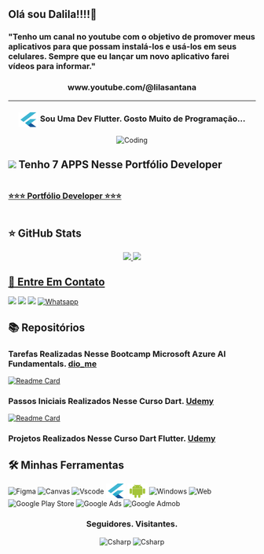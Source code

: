## Olá sou Dalila!!!!👋
<div align="center">
  <h3 align="left">"Tenho um canal no youtube com o objetivo de promover meus aplicativos para que possam instalá-los e usá-los em seus celulares. Sempre que eu lançar um novo aplicativo farei vídeos para informar."</h3> 
  <h3 align="center">www.youtube.com/@lilasantana</h3>
</div> 

   <hr>
   
<div align="center"> 
<h3> <img align="center" alt="Flutter" height="30" width="40" src="https://raw.githubusercontent.com/devicons/devicon/9f4f5cdb393299a81125eb5127929ea7bfe42889/icons/flutter/flutter-original.svg"> Sou Uma Dev Flutter. Gosto Muito de Programação...</h3>  
<img align="center" alt="Coding" width="400" src="https://cdn.dribbble.com/users/2704414/screenshots/7466903/media/b08ab576316bd4582fef189f471cd9e5.gif">
</div> 

##  <img src="https://media.giphy.com/media/ObNTw8Uzwy6KQ/giphy.gif" width="30px">&nbsp;Tenho 7 APPS Nesse Portfólio Developer

<div align="center" style="display: inline-block">
  <h3> 
    <a href="https://daliladevelopermobile.github.io/" target="_blank"> 
   ⭐⭐⭐ Portfólio Developer ⭐⭐⭐ 
    </a>
  <!--<a href="https://play.google.com/store/apps/details?id=br.com.dev.flix_believer" target="_blank"> 
    Flix Believer. 
    </a>
    <a href="https://play.google.com/store/apps/details?id=br.com.dev.dizimos_ofertas" target="_blank"> 
    Dízimos Ofertas. 
    </a>
    <a href="https://play.google.com/store/apps/details?id=br.com.dev.market_multi" target="_blank"> 
    Market Multi. 
    </a>
    <a href="https://play.google.com/store/apps/details?id=br.com.dev.campo_minado" target="_blank"> 
    Campo Minado. 
    </a>
    <a href="https://play.google.com/store/apps/details?id=br.com.dev.meals" target="_blank"> 
    Meals. 
    </a>-->
  </h3>
</div>

## ⭐ GitHub Stats

<div align="center">
  <a href="https://github.com/DalilaDeveloperMobile">
  <img height="186em" src="https://github-readme-stats.vercel.app/api?username=DalilaDeveloperMobile&theme=vue&show_icons=true&hide_border=false&count_private=true"/>
  <img height="186em" src="https://github-readme-stats.vercel.app/api/top-langs/?username=DalilaDeveloperMobile&layout=compact&langs_count=7&theme=vue"/> 
</div>
  
##  🤝 Entre Em Contato
 
<div align="center"  style="display: inline-block">
  <a href="https://www.linkedin.com/in/dalila-cust%C3%B3dio-046076181/" target="_blank"><img src="https://img.shields.io/badge/-LinkedIn-%230077B5?style=for-the-badge&logo=linkedin&logoColor=white" target="_blank"></a> 
  <a href = "mailto:dalila.dalila70@gmail.com"><img src="https://img.shields.io/badge/Gmail-D14836?style=for-the-badge&logo=gmail&logoColor=white" target="_blank"></a>
  <a href="https://instagram.com/dalila.dalila70" target="_blank"><img src="https://img.shields.io/badge/-Instagram-%23E4405F?style=for-the-badge&logo=instagram&logoColor=white" target="_blank"></a>
  <a target="_blank" href="https://api.whatsapp.com/send?phone=5588997138541"><img  alt="Whatsapp" width="117px" src="https://img.shields.io/badge/WhatsApp-25D366?style=for-the-badge&logo=whatsapp&logoColor=white"/></a> 
</div>

## 📚 Repositórios

### Tarefas Realizadas Nesse Bootcamp Microsoft Azure AI Fundamentals. [dio_me](https://www.dio.me/)
[![Readme Card](https://github-readme-stats.vercel.app/api/pin/?username=DalilaDeveloperMobile&repo=dio-practice-microsoft-azure-ai-fundamentals)](https://github.com/DalilaDeveloperMobile/dio-practice-microsoft-azure-ai-fundamentals)

### Passos Iniciais Realizados Nesse Curso Dart. [Udemy](https://www.udemy.com/share/102BJd3@p7zF8f-YB0nkcOJISuzPfXix_GDnC12tgJxvGnEISfHqFoA9-apHEm-t6VMzYTVx/)
[![Readme Card](https://github-readme-stats.vercel.app/api/pin/?username=DalilaDeveloperMobile&repo=Fundamentos-Dart)](https://github.com/DalilaDeveloperMobile/Fundamentos-Dart.git)

### Projetos Realizados Nesse Curso Dart Flutter. [Udemy](https://www.udemy.com/share/102BJd3@p7zF8f-YB0nkcOJISuzPfXix_GDnC12tgJxvGnEISfHqFoA9-apHEm-t6VMzYTVx/)

 
##  🛠️ Minhas Ferramentas

  <div style="display: inline-block">
  <img align="center" alt="Figma" height="30" width="40" src="https://upload.wikimedia.org/wikipedia/commons/3/33/Figma-logo.svg" />  
  <img align="center" alt="Canvas" height="30" width="40" src="https://cdn.jsdelivr.net/gh/devicons/devicon/icons/canva/canva-original.svg" />
  <img align="center" alt="Vscode" height="30" width="40" src="https://cdn.jsdelivr.net/gh/devicons/devicon/icons/vscode/vscode-original.svg" />
  <img align="center" alt="Flutter" height="30" width="40" src="https://raw.githubusercontent.com/devicons/devicon/9f4f5cdb393299a81125eb5127929ea7bfe42889/icons/flutter/flutter-original.svg">
  <img align="center" alt="Android" height="30" width="40" src="https://raw.githubusercontent.com/devicons/devicon/9f4f5cdb393299a81125eb5127929ea7bfe42889/icons/android/android-original.svg">
  <img align="center" alt="Windows" height="30" width="40" src="https://www.svgrepo.com/show/52775/windows.svg">  
  <img align="center" alt="Web" height="40" width="40" src="https://cdn-icons-png.flaticon.com/512/5339/5339181.png">    
  <img align="center" alt="Google Play Store" height="30" width="30" src="https://c.clc2l.com/t/g/o/google-playstore-Iauj7q.png">
  <img align="center" alt="Google Ads" height="30" width="40" src="https://www.svgrepo.com/show/353800/google-ads.svg">
  <img align="center" alt="Google Admob" height="30" width="40" src="https://cdn.worldvectorlogo.com/logos/google-admob.svg"><br>
</div>

 <div align="center">
  <h3 align="center">Seguidores. Visitantes.</h3>  
  <img align="center" alt="Csharp" height="30" width="150" src="https://img.shields.io/github/followers/DalilaDeveloperMobile?label=follow&style=social&logoColor=black" />
  <img align="center" alt="Csharp" height="30" width="150" src="https://komarev.com/ghpvc/?username=DalilaDeveloperMobile&color=green" alt="DalilaDeveloperMobile" /> <br> 
 </div>    
 
  
   
